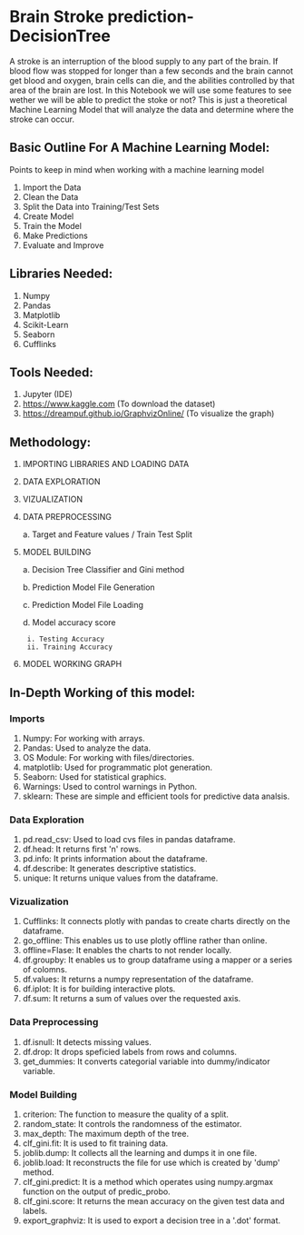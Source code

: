 # Brain Stroke prediction- DecisionTree

A stroke is an interruption of the blood supply to any part of the brain. If blood flow was stopped for longer than a few seconds and the brain cannot get blood and oxygen, brain cells can die, and the abilities controlled by that area of the brain are lost. In this Notebook we will use some features to see wether we will be able to predict the stoke or not? This is just a theoretical Machine Learning Model that will analyze the data and determine where the stroke can occur.

## Basic Outline For A Machine Learning Model:

Points to keep in mind when working with a machine learning model

1. Import the Data
2. Clean the Data
3. Split the Data into Training/Test Sets
4. Create Model
5. Train the Model
6. Make Predictions
7. Evaluate and Improve

## Libraries Needed:

1. Numpy
2. Pandas
3. Matplotlib
4. Scikit-Learn
5. Seaborn
6. Cufflinks

## Tools Needed:

1. Jupyter (IDE)
2. https://www.kaggle.com (To download the dataset)
3. https://dreampuf.github.io/GraphvizOnline/ (To visualize the graph)

## Methodology:

1. IMPORTING LIBRARIES AND LOADING DATA
2. DATA EXPLORATION
3. VIZUALIZATION
4. DATA PREPROCESSING

    a. Target and Feature values / Train Test Split
5. MODEL BUILDING

    a. Decision Tree Classifier and Gini method

    b. Prediction Model File Generation

    c. Prediction Model File Loading

    d. Model accuracy score

        i. Testing Accuracy
        ii. Training Accuracy
6. MODEL WORKING GRAPH


## In-Depth Working of this model:

### Imports

1. Numpy: For working with arrays.
2. Pandas: Used to analyze the data.
3. OS Module: For working with files/directories.
4. matplotlib: Used for programmatic plot generation.
5. Seaborn: Used for statistical graphics.
6. Warnings: Used to control warnings in Python.
7. sklearn: These are simple and efficient tools for predictive data analsis.

### Data Exploration

1. pd.read_csv: Used to load cvs files in pandas dataframe.
2. df.head: It returns first 'n' rows.
3. pd.info: It prints information about the dataframe.
4. df.describe: It generates descriptive statistics.
5. unique: It returns unique values from the dataframe.

### Vizualization

1. Cufflinks: It connects plotly with pandas to create charts directly on the dataframe.
2. go_offline: This enables us to use plotly offline rather than online.
3. offline=Flase: It enables the charts to not render locally.
4. df.groupby: It enables us to group dataframe using a mapper or a series of colomns.
5. df.values: It returns a numpy representation of the dataframe.
6. df.iplot: It is for building interactive plots.
7. df.sum: It returns a sum of values over the requested axis.

### Data Preprocessing

1. df.isnull: It detects missing values.
2. df.drop: It drops speficied labels from rows and columns.
3. get_dummies: It converts categorial variable into dummy/indicator variable.

### Model Building

1. criterion: The function to measure the quality of a split.
2. random_state: It controls the randomness of the estimator.
3. max_depth: The maximum depth of the tree.
4. clf_gini.fit: It is used to fit training data.
5. joblib.dump: It collects all the learning and dumps it in one file.
6. joblib.load: It reconstructs the file for use which is created by 'dump' method.
7. clf_gini.predict: It is a method which operates using numpy.argmax function on the output of predic_probo.
8. clf_gini.score: It returns the mean accuracy on the given test data and labels.
9. export_graphviz: It is used to export a decision tree in a '.dot' format.